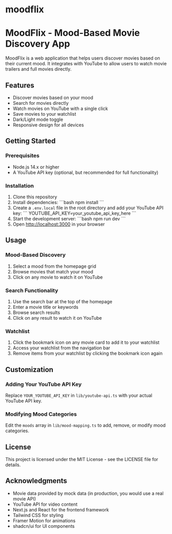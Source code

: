 # moodflix
# MoodFlix - Mood-Based Movie Discovery App

MoodFlix is a web application that helps users discover movies based on their current mood. It integrates with YouTube to allow users to watch movie trailers and full movies directly.

## Features

- Discover movies based on your mood
- Search for movies directly
- Watch movies on YouTube with a single click
- Save movies to your watchlist
- Dark/Light mode toggle
- Responsive design for all devices

## Getting Started

### Prerequisites

- Node.js 14.x or higher
- A YouTube API key (optional, but recommended for full functionality)

### Installation

1. Clone this repository
2. Install dependencies:
   \`\`\`bash
   npm install
   \`\`\`
3. Create a `.env.local` file in the root directory and add your YouTube API key:
   \`\`\`
   YOUTUBE_API_KEY=your_youtube_api_key_here
   \`\`\`
4. Start the development server:
   \`\`\`bash
   npm run dev
   \`\`\`
5. Open [http://localhost:3000](http://localhost:3000) in your browser

## Usage

### Mood-Based Discovery

1. Select a mood from the homepage grid
2. Browse movies that match your mood
3. Click on any movie to watch it on YouTube

### Search Functionality

1. Use the search bar at the top of the homepage
2. Enter a movie title or keywords
3. Browse search results
4. Click on any result to watch it on YouTube

### Watchlist

1. Click the bookmark icon on any movie card to add it to your watchlist
2. Access your watchlist from the navigation bar
3. Remove items from your watchlist by clicking the bookmark icon again

## Customization

### Adding Your YouTube API Key

Replace `YOUR_YOUTUBE_API_KEY` in `lib/youtube-api.ts` with your actual YouTube API key.

### Modifying Mood Categories

Edit the `moods` array in `lib/mood-mapping.ts` to add, remove, or modify mood categories.

## License

This project is licensed under the MIT License - see the LICENSE file for details.

## Acknowledgments

- Movie data provided by mock data (in production, you would use a real movie API)
- YouTube API for video content
- Next.js and React for the frontend framework
- Tailwind CSS for styling
- Framer Motion for animations
- shadcn/ui for UI components

